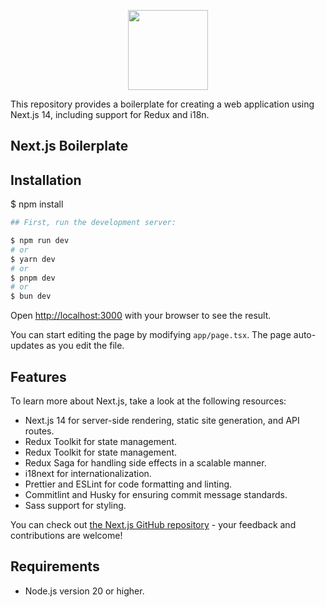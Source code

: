 <p align="center">
    <img src="https://assets.vercel.com/image/upload/v1607554385/repositories/next-js/next-logo.png" height="128">
</p>

This repository provides a boilerplate for creating a web application using Next.js 14, including support for Redux and i18n.

## Next.js Boilerplate

## Installation

$ npm install
```bash
## First, run the development server: 
```
```bash
$ npm run dev
# or
$ yarn dev
# or
$ pnpm dev
# or
$ bun dev
```

Open [http://localhost:3000](http://localhost:3000) with your browser to see the result.

You can start editing the page by modifying `app/page.tsx`. The page auto-updates as you edit the file.

## Features

To learn more about Next.js, take a look at the following resources:

- Next.js 14 for server-side rendering, static site generation, and API routes.
- Redux Toolkit for state management.
- Redux Toolkit for state management.
- Redux Saga for handling side effects in a scalable manner.
- i18next for internationalization.
- Prettier and ESLint for code formatting and linting.
- Commitlint and Husky for ensuring commit message standards.
- Sass support for styling.

You can check out [the Next.js GitHub repository](https://github.com/vercel/next.js) - your feedback and contributions are welcome!

## Requirements

- Node.js version 20 or higher.
